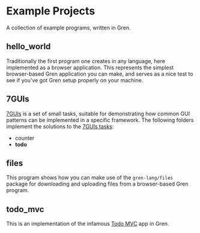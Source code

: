 # Example Projects

A collection of example programs, written in Gren.

## hello\_world

Traditionally the first program one creates in any language, here implemented as a browser application. This represents the simplest browser-based Gren application you can make, and serves as a nice test to see if you've got Gren setup properly on your machine.

## 7GUIs

[7GUIs](https://eugenkiss.github.io/7guis) is a set of small tasks, suitable for demonstrating how common GUI patterns can be implemented in a specific framework. The following folders implement the solutions to the [7GUIs tasks](https://eugenkiss.github.io/7guis/tasks):

* counter
* __todo__

## files

This program shows how you can make use of the `gren-lang/files` package for downloading and uploading files from a browser-based Gren program.

## todo\_mvc

This is an implementation of the infamous [Todo MVC](https://todomvc.com) app in Gren.
